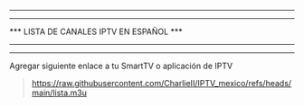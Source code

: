 *************************************************************************************
*************************************************************************************
***                        LISTA DE CANALES IPTV EN ESPAÑOL                       ***
*************************************************************************************
*************************************************************************************

Agregar siguiente enlace a tu SmartTV o aplicación de IPTV

> https://raw.githubusercontent.com/CharlieII/IPTV_mexico/refs/heads/main/lista.m3u
